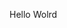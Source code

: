 Hello Wolrd



















































































































































































































































































































































































